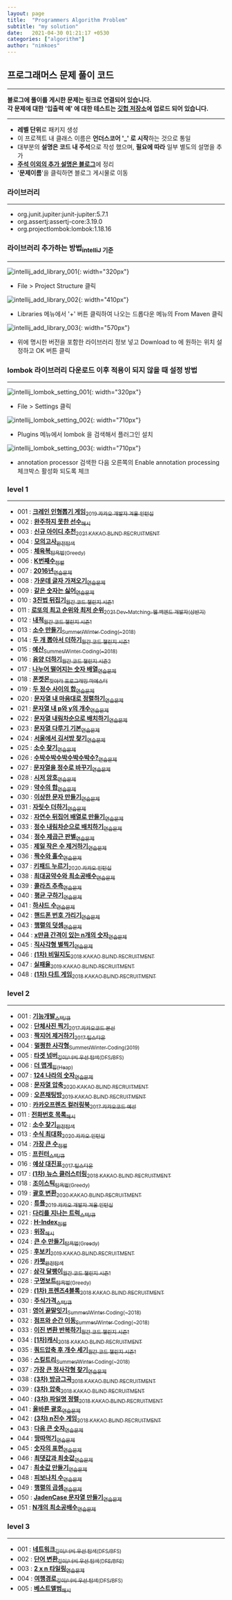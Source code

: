 ```yaml
---
layout: page
title:  "Programmers Algorithm Problem"
subtitle: "my solution"
date:   2021-04-30 01:21:17 +0530
categories: ["algorithm"]
author: "nimkoes"
---
```




  
## 프로그래머스 문제 풀이 코드
---
**블로그에 풀이를 게시한 문제는 링크로 연결되어 있습니다.**  
**각 문제에 대한 '입출력 예' 에 대한 테스트는 [<u>깃헙 저장소</u>][link_github]에 업로드 되어 있습니다.**  
  
---  
  
- **레벨 단위**로 패키지 생성
- 이 프로젝트 내 클래스 이름은 **언더스코어 '_' 로 시작**하는 것으로 통일
- 대부분의 **설명은 코드 내 주석**으로 작성 했으며, **필요에 따라** 일부 별도의 설명을 추가
- [**<u>주석 이외의 추가 설명은 블로그</u>**][link_tistory]에 정리
- '**문제이름**'을 클릭하면 블로그 게시물로 이동  
  
  
  
### 라이브러리
---
  - org.junit.jupiter:junit-jupiter:5.7.1
  - org.assertj:assertj-core:3.19.0
  - org.projectlombok:lombok:1.18.16
  
### 라이브러리 추가하는 방법<sub>intelliJ 기준</sub>
---
  
![intellij_add_library_001](https://github.com/nimkoes/nimkoes.github.io/blob/master/assets/img/milestone/algorithm/intellij_add_library_001.png?raw=true "intellij_add_library_001"){: width="320px"}  
  - File > Project Structure 클릭  

![intellij_add_library_002](https://github.com/nimkoes/nimkoes.github.io/blob/master/assets/img/milestone/algorithm/intellij_add_library_002.png?raw=true "intellij_add_library_002"){: width="410px"}
  - Libraries 메뉴에서 '+' 버튼 클릭하여 나오는 드롭다운 메뉴의 From Maven 클릭    

![intellij_add_library_003](https://github.com/nimkoes/nimkoes.github.io/blob/master/assets/img/milestone/algorithm/intellij_add_library_003.png?raw=true "intellij_add_library_003"){: width="570px"}
  - 위에 명시한 버전을 포함한 라이브러리 정보 넣고 Download to 에 원하는 위치 설정하고 OK 버튼 클릭
  
  
  
### lombok 라이브러리 다운로드 이후 적용이 되지 않을 때 설정 방법
---
![intellij_lombok_setting_001](https://github.com/nimkoes/nimkoes.github.io/blob/master/assets/img/milestone/algorithm/intellij_lombok_setting_001.png?raw=true "intellij_lombok_setting_001"){: width="320px"}  
  - File > Settings 클릭  

![intellij_lombok_setting_002](https://github.com/nimkoes/nimkoes.github.io/blob/master/assets/img/milestone/algorithm/intellij_lombok_setting_002.png?raw=true "intellij_lombok_setting_002"){: width="710px"}  
  - Plugins 메뉴에서 lombok 을 검색해서 플러그인 설치  

![intellij_lombok_setting_003](https://github.com/nimkoes/nimkoes.github.io/blob/master/assets/img/milestone/algorithm/intellij_lombok_setting_003.png?raw=true "intellij_lombok_setting_003"){: width="710px"}  
  - annotation processor 검색한 다음 오른쪽의 Enable annotation processing 체크박스 활성화 되도록 체크  
  
  
  
### level 1
---
  
- 001 : [**<u>크레인 인형뽑기 게임</u>**<sub>2019 카카오 개발자 겨울 인턴십</sub>][link_level_1_001]
- 002 : [**<u>완주하지 못한 선수</u>**<sub>해시</sub>][link_level_1_002]
- 003 : [**<u>신규 아이디 추천</u>**<sub>2021 KAKAO BLIND RECRUITMENT</sub>][link_level_1_003]
- 004 : [**<u>모의고사</u>**<sub>완전탐색</sub>][link_level_1_004]
- 005 : [**<u>체육복</u>**<sub>탐욕법(Greedy)</sub>][link_level_1_005]
- 006 : [**<u>K번째수</u>**<sub>정렬</sub>][link_level_1_006]
- 007 : [**<u>2016년</u>**<sub>연습문제</sub>][link_level_1_007]
- 008 : [**<u>가운데 글자 가져오기</u>**<sub>연습문제</sub>][link_level_1_008]
- 009 : [**<u>같은 숫자는 싫어</u>**<sub>연습문제</sub>][link_level_1_009]
- 010 : [**<u>3진법 뒤집기</u>**<sub>월간 코드 챌린지 시즌1</sub>][link_level_1_010]
- 011 : [**<u>로또의 최고 순위와 최저 순위</u>**<sub>2021 Dev-Matching: 웹 백엔드 개발자(상반기)</sub>][link_level_1_011]
- 012 : [**<u>내적</u>**<sub>월간 코드 챌린지 시즌1</sub>][link_level_1_012]
- 013 : [**<u>소수 만들기</u>**<sub>Summer/Winter Coding(~2018)</sub>][link_level_1_013]
- 014 : [**<u>두 개 뽑아서 더하기</u>**<sub>월간 코드 챌린지 시즌1</sub>][link_level_1_014]
- 015 : [**<u>예산</u>**<sub>Summer/Winter Coding(~2018)</sub>][link_level_1_015]
- 016 : [**<u>음양 더하기</u>**<sub>월간 코드 챌린지 시즌2</sub>][link_level_1_016]
- 017 : [**<u>나누어 떨어지는 숫자 배열</u>**<sub>연습문제</sub>][link_level_1_017]
- 018 : [**<u>폰켓몬</u>**<sub>찾아라 프로그래밍 마에스터</sub>][link_level_1_018]
- 019 : [**<u>두 정수 사이의 합</u>**<sub>연습문제</sub>][link_level_1_019]
- 020 : [**<u>문자열 내 마음대로 정렬하기</u>**<sub>연습문제</sub>][link_level_1_020]
- 021 : [**<u>문자열 내 p와 y의 개수</u>**<sub>연습문제</sub>][link_level_1_021]
- 022 : [**<u>문자열 내림차순으로 배치하기</u>**<sub>연습문제</sub>][link_level_1_022]
- 023 : [**<u>문자열 다루기 기본</u>**<sub>연습문제</sub>][link_level_1_023]
- 024 : [**<u>서울에서 김서방 찾기</u>**<sub>연습문제</sub>][link_level_1_024]
- 025 : [**<u>소수 찾기</u>**<sub>연습문제</sub>][link_level_1_025]
- 026 : [**<u>수박수박수박수박수박수?</u>**<sub>연습문제</sub>][link_level_1_026]
- 027 : [**<u>문자열을 정수로 바꾸기</u>**<sub>연습문제</sub>][link_level_1_027]
- 028 : [**<u>시저 암호</u>**<sub>연습문제</sub>][link_level_1_028]
- 029 : [**<u>약수의 합</u>**<sub>연습문제</sub>][link_level_1_029]
- 030 : [**<u>이상한 문자 만들기</u>**<sub>연습문제</sub>][link_level_1_030]
- 031 : [**<u>자릿수 더하기</u>**<sub>연습문제</sub>][link_level_1_031]
- 032 : [**<u>자연수 뒤집어 배열로 만들기</u>**<sub>연습문제</sub>][link_level_1_032]
- 033 : [**<u>정수 내림차순으로 배치하기</u>**<sub>연습문제</sub>][link_level_1_033]
- 034 : [**<u>정수 제곱근 판별</u>**<sub>연습문제</sub>][link_level_1_034]
- 035 : [**<u>제일 작은 수 제거하기</u>**<sub>연습문제</sub>][link_level_1_035]
- 036 : [**<u>짝수와 홀수</u>**<sub>연습문제</sub>][link_level_1_036]
- 037 : [**<u>키패드 누르기</u>**<sub>2020 카카오 인턴십</sub>][link_level_1_037]
- 038 : [**<u>최대공약수와 최소공배수</u>**<sub>연습문제</sub>][link_level_1_038]
- 039 : [**<u>콜라츠 추측</u>**<sub>연습문제</sub>][link_level_1_039]
- 040 : [**<u>평균 구하기</u>**<sub>연습문제</sub>][link_level_1_040]
- 041 : [**<u>하샤드 수</u>**<sub>연습문제</sub>][link_level_1_041]
- 042 : [**<u>핸드폰 번호 가리기</u>**<sub>연습문제</sub>][link_level_1_042]
- 043 : [**<u>행렬의 덧셈</u>**<sub>연습문제</sub>][link_level_1_043]
- 044 : [**<u>x만큼 간격이 있는 n개의 숫자</u>**<sub>연습문제</sub>][link_level_1_044]
- 045 : [**<u>직사각형 별찍기</u>**<sub>연습문제</sub>][link_level_1_045]
- 046 : [**<u>(1차) 비밀지도</u>**<sub>2018 KAKAO BLIND RECRUITMENT</sub>][link_level_1_046]
- 047 : [**<u>실패율</u>**<sub>2019 KAKAO BLIND RECRUITMENT</sub>][link_level_1_047]
- 048 : [**<u>(1차) 다트 게임</u>**<sub>2018 KAKAO BLIND RECRUITMENT</sub>][link_level_1_048]


### level 2
---

- 001 : [**<u>기능개발</u>**<sub>스택/큐</sub>][link_level_2_001]
- 002 : [**<u>단체사진 찍기</u>**<sub>2017 카카오코드 본선</sub>][link_level_2_002]
- 003 : [**<u>짝지어 제거하기</u>**<sub>2017 팁스타운</sub>][link_level_2_003]
- 004 : [**<u>멀쩡한 사각형</u>**<sub>Summer/Winter Coding(2019)</sub>][link_level_2_004]
- 005 : [**<u>타겟 넘버</u>**<sub>깊이/너비 우선 탐색(DFS/BFS)</sub>][link_level_2_005]
- 006 : [**<u>더 맵게</u>**<sub>힙(Heap)</sub>][link_level_2_006]
- 007 : [**<u>124 나라의 숫자</u>**<sub>연습문제</sub>][link_level_2_007]
- 008 : [**<u>문자열 압축</u>**<sub>2020 KAKAO BLIND RECRUITMENT</sub>][link_level_2_008]
- 009 : [**<u>오픈채팅방</u>**<sub>2019 KAKAO BLIND RECRUITMENT</sub>][link_level_2_009]
- 010 : [**<u>카카오프렌즈 컬러링북</u>**<sub>2017 카카오코드 예선</sub>][link_level_2_010]
- 011 : [**<u>전화번호 목록</u>**<sub>해시</sub>][link_level_2_011]
- 012 : [**<u>소수 찾기</u>**<sub>완전탐색</sub>][link_level_2_012]
- 013 : [**<u>수식 최대화</u>**<sub>2020 카카오 인턴십</sub>][link_level_2_013]
- 014 : [**<u>가장 큰 수</u>**<sub>정렬</sub>][link_level_2_014]
- 015 : [**<u>프린터</u>**<sub>스택/큐</sub>][link_level_2_015]
- 016 : [**<u>예상 대진표</u>**<sub>2017 팁스타운</sub>][link_level_2_016]
- 017 : [**<u>(1차) 뉴스 클러스터링</u>**<sub>2018 KAKAO BLIND RECRUITMENT</sub>][link_level_2_017]
- 018 : [**<u>조이스틱</u>**<sub>탐욕법(Greedy)</sub>][link_level_2_018]
- 019 : [**<u>괄호 변환</u>**<sub>2020 KAKAO BLIND RECRUITMENT</sub>][link_level_2_019]
- 020 : [**<u>튜플</u>**<sub>2019 카카오 개발자 겨울 인턴십</sub>][link_level_2_020]
- 021 : [**<u>다리를 지나는 트럭</u>**<sub>스택/큐</sub>][link_level_2_021]
- 022 : [**<u>H-Index</u>**<sub>정렬</sub>][link_level_2_022]
- 023 : [**<u>위장</u>**<sub>해시</sub>][link_level_2_023]
- 024 : [**<u>큰 수 만들기</u>**<sub>탐욕법(Greedy)</sub>][link_level_2_024]
- 025 : [**<u>후보키</u>**<sub>2019 KAKAO BLIND RECRUITMENT</sub>][link_level_2_025]
- 026 : [**<u>카펫</u>**<sub>완전탐색</sub>][link_level_2_026]
- 027 : [**<u>삼각 달팽이</u>**<sub>월간 코드 챌린지 시즌1</sub>][link_level_2_027]
- 028 : [**<u>구명보트</u>**<sub>탐욕법(Greedy)</sub>][link_level_2_028]
- 029 : [**<u>(1차) 프렌즈4블록</u>**<sub>2018 KAKAO BLIND RECRUITMENT</sub>][link_level_2_029]
- 030 : [**<u>주식가격</u>**<sub>스택/큐</sub>][link_level_2_030]
- 031 : [**<u>영어 끝말잇기</u>**<sub>Summer/Winter Coding(~2018)</sub>][link_level_2_031]
- 032 : [**<u>점프와 순간 이동</u>**<sub>Summer/Winter Coding(~2018)</sub>][link_level_2_032]
- 033 : [**<u>이진 변환 반복하기</u>**<sub>월간 코드 챌린지 시즌1</sub>][link_level_2_033]
- 034 : [**<u>[1차]캐시</u>**<sub>2018 KAKAO BLIND RECRUITMENT</sub>][link_level_2_034]
- 035 : [**<u>쿼드압축 후 개수 세기</u>**<sub>월간 코드 챌린지 시즌1</sub>][link_level_2_035]
- 036 : [**<u>스킬트리</u>**<sub>Summer/Winter Coding(~2018)</sub>][link_level_2_036]
- 037 : [**<u>가장 큰 정사각형 찾기</u>**<sub>연습문제</sub>][link_level_2_037]
- 038 : [**<u>(3차) 방금그곡</u>**<sub>2018 KAKAO BLIND RECRUITMENT</sub>][link_level_2_038]
- 039 : [**<u>(3차) 압축</u>**<sub>2018 KAKAO BLIND RECRUITMENT</sub>][link_level_2_039]
- 040 : [**<u>(3차) 파일명 정렬</u>**<sub>2018 KAKAO BLIND RECRUITMENT</sub>][link_level_2_040]
- 041 : [**<u>올바른 괄호</u>**<sub>연습문제</sub>][link_level_2_041]
- 042 : [**<u>(3차) n진수 게임</u>**<sub>2018 KAKAO BLIND RECRUITMENT</sub>][link_level_2_042]
- 043 : [**<u>다음 큰 숫자</u>**<sub>연습문제</sub>][link_level_2_043]
- 044 : [**<u>땅따먹기</u>**<sub>연습문제</sub>][link_level_2_044]
- 045 : [**<u>숫자의 표현</u>**<sub>연습문제</sub>][link_level_2_045]
- 046 : [**<u>최댓값과 최솟값</u>**<sub>연습문제</sub>][link_level_2_046]
- 047 : [**<u>최솟값 만들기</u>**<sub>연습문제</sub>][link_level_2_047]
- 048 : [**<u>피보나치 수</u>**<sub>연습문제</sub>][link_level_2_048]
- 049 : [**<u>행렬의 곱셈</u>**<sub>연습문제</sub>][link_level_2_049]
- 050 : [**<u>JadenCase 문자열 만들기</u>**<sub>연습문제</sub>][link_level_2_050]
- 051 : [**<u>N개의 최소공배수</u>**<sub>연습문제</sub>][link_level_2_051]


### level 3
---

- 001 : [**<u>네트워크</u>**<sub>깊이/너비 우선 탐색(DFS/BFS)</sub>][link_level_3_001]
- 002 : [**<u>단어 변환</u>**<sub>깊이/너비 우선 탐색(DFS/BFS)</sub>][link_level_3_002]
- 003 : [**<u>2 x n 타일링</u>**<sub>연습문제</sub>][link_level_3_003]
- 004 : [**<u>여행경로</u>**<sub>깊이/너비 우선 탐색(DFS/BFS)</sub>][link_level_3_004]
- 005 : [**<u>베스트앨범</u>**<sub>해시</sub>][link_level_3_005]
  



[link_tistory]:http://xxxelppa.tistory.com
[link_github]:https://github.com/nimkoes/programmers_code

[link_level_1_001]:https://xxxelppa.tistory.com/137
[link_level_1_002]:https://xxxelppa.tistory.com/139
[link_level_1_003]:https://xxxelppa.tistory.com/138
[link_level_1_004]:https://xxxelppa.tistory.com/140
[link_level_1_005]:https://xxxelppa.tistory.com/141
[link_level_1_006]:https://xxxelppa.tistory.com/142
[link_level_1_007]:https://xxxelppa.tistory.com/143
[link_level_1_008]:https://xxxelppa.tistory.com/144
[link_level_1_009]:https://xxxelppa.tistory.com/145
[link_level_1_010]:https://xxxelppa.tistory.com/146
[link_level_1_011]:https://xxxelppa.tistory.com/149
[link_level_1_012]:https://xxxelppa.tistory.com/148
[link_level_1_013]:https://xxxelppa.tistory.com/152
[link_level_1_014]:https://xxxelppa.tistory.com/150
[link_level_1_015]:https://xxxelppa.tistory.com/151
[link_level_1_016]:https://xxxelppa.tistory.com/147
[link_level_1_017]:https://xxxelppa.tistory.com/153
[link_level_1_018]:https://xxxelppa.tistory.com/154
[link_level_1_019]:https://xxxelppa.tistory.com/155
[link_level_1_020]:https://xxxelppa.tistory.com/156
[link_level_1_021]:https://xxxelppa.tistory.com/157
[link_level_1_022]:https://xxxelppa.tistory.com/158
[link_level_1_023]:https://xxxelppa.tistory.com/159
[link_level_1_024]:https://xxxelppa.tistory.com/160
[link_level_1_025]:https://xxxelppa.tistory.com/161
[link_level_1_026]:https://xxxelppa.tistory.com/162
[link_level_1_027]:https://xxxelppa.tistory.com/163
[link_level_1_028]:https://xxxelppa.tistory.com/164
[link_level_1_029]:https://xxxelppa.tistory.com/165
[link_level_1_030]:https://xxxelppa.tistory.com/166
[link_level_1_031]:https://xxxelppa.tistory.com/167
[link_level_1_032]:https://xxxelppa.tistory.com/168
[link_level_1_033]:https://xxxelppa.tistory.com/169
[link_level_1_034]:https://xxxelppa.tistory.com/170
[link_level_1_035]:https://xxxelppa.tistory.com/171
[link_level_1_036]:https://xxxelppa.tistory.com/172
[link_level_1_037]:https://xxxelppa.tistory.com/173
[link_level_1_038]:https://xxxelppa.tistory.com/174
[link_level_1_039]:https://xxxelppa.tistory.com/175
[link_level_1_040]:https://xxxelppa.tistory.com/176
[link_level_1_041]:https://xxxelppa.tistory.com/177
[link_level_1_042]:https://xxxelppa.tistory.com/178
[link_level_1_043]:https://xxxelppa.tistory.com/179
[link_level_1_044]:https://xxxelppa.tistory.com/180
[link_level_1_045]:https://xxxelppa.tistory.com/181
[link_level_1_046]:https://xxxelppa.tistory.com/182
[link_level_1_047]:https://xxxelppa.tistory.com/183
[link_level_1_048]:https://xxxelppa.tistory.com/184
  
[link_level_2_001]:https://xxxelppa.tistory.com/208
[link_level_2_002]:https://xxxelppa.tistory.com/209
[link_level_2_003]:https://xxxelppa.tistory.com/210
[link_level_2_004]:https://xxxelppa.tistory.com/211
[link_level_2_005]:https://xxxelppa.tistory.com/212
[link_level_2_006]:https://xxxelppa.tistory.com/213
[link_level_2_007]:https://xxxelppa.tistory.com/214
[link_level_2_008]:https://xxxelppa.tistory.com/215
[link_level_2_009]:https://xxxelppa.tistory.com/216
[link_level_2_010]:https://xxxelppa.tistory.com/217
[link_level_2_011]:https://xxxelppa.tistory.com/218
[link_level_2_012]:https://xxxelppa.tistory.com/219
[link_level_2_013]:https://xxxelppa.tistory.com/220
[link_level_2_014]:https://xxxelppa.tistory.com/221
[link_level_2_015]:https://xxxelppa.tistory.com/222
[link_level_2_016]:https://xxxelppa.tistory.com/223
[link_level_2_017]:https://xxxelppa.tistory.com/224
[link_level_2_018]:https://xxxelppa.tistory.com/225
[link_level_2_019]:https://xxxelppa.tistory.com/226
[link_level_2_020]:https://xxxelppa.tistory.com/227
[link_level_2_021]:https://xxxelppa.tistory.com/228
[link_level_2_022]:https://xxxelppa.tistory.com/229
[link_level_2_023]:https://xxxelppa.tistory.com/230
[link_level_2_024]:https://xxxelppa.tistory.com/231
[link_level_2_025]:https://xxxelppa.tistory.com/232
[link_level_2_026]:https://xxxelppa.tistory.com/233
[link_level_2_027]:https://xxxelppa.tistory.com/234
[link_level_2_028]:https://xxxelppa.tistory.com/235
[link_level_2_029]:https://xxxelppa.tistory.com/236
[link_level_2_030]:https://xxxelppa.tistory.com/237
[link_level_2_031]:https://xxxelppa.tistory.com/238
[link_level_2_032]:https://xxxelppa.tistory.com/239
[link_level_2_033]:https://xxxelppa.tistory.com/240
[link_level_2_034]:https://xxxelppa.tistory.com/241
[link_level_2_035]:https://xxxelppa.tistory.com/243
[link_level_2_036]:https://xxxelppa.tistory.com/244
[link_level_2_037]:https://xxxelppa.tistory.com/245
[link_level_2_038]:https://xxxelppa.tistory.com/246
[link_level_2_039]:https://xxxelppa.tistory.com/247
[link_level_2_040]:https://xxxelppa.tistory.com/248
[link_level_2_041]:https://xxxelppa.tistory.com/249
[link_level_2_042]:https://xxxelppa.tistory.com/250
[link_level_2_043]:https://xxxelppa.tistory.com/251
[link_level_2_044]:https://xxxelppa.tistory.com/252
[link_level_2_045]:https://xxxelppa.tistory.com/253
[link_level_2_046]:https://xxxelppa.tistory.com/254
[link_level_2_047]:https://xxxelppa.tistory.com/255
[link_level_2_048]:https://xxxelppa.tistory.com/256
[link_level_2_049]:https://xxxelppa.tistory.com/257
[link_level_2_050]:https://xxxelppa.tistory.com/258
[link_level_2_051]:https://xxxelppa.tistory.com/259
  
[link_level_3_001]:https://xxxelppa.tistory.com/262
[link_level_3_002]:https://xxxelppa.tistory.com/266
[link_level_3_003]:https://xxxelppa.tistory.com/268
[link_level_3_004]:https://xxxelppa.tistory.com/298
[link_level_3_005]:https://xxxelppa.tistory.com/335
